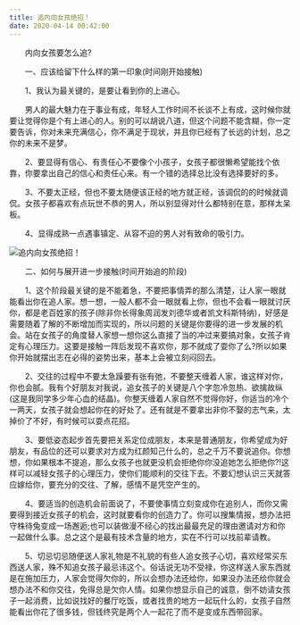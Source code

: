 ```yaml
---
title: 追内向女孩绝招！
date: 2020-04-14 00:42:00
---
```




　　内向女孩要怎么追?

　　一、应该给留下什么样的第一印象(时间刚开始接触)

　　1、我认为最关键的，是要让看到你的上进心。

　　男人的最大魅力在于事业有成，年轻人工作时间不长谈不上有成，这时候你就要让觉得你是个有上进心的人。别的可以胡说八道，但这个问题不能含糊，你一定要告诉，你对未来充满信心，你不满足于现状，并且你已经有了长远的计划，总之你的未来不是梦。

　　2、要显得有信心、有责任心不要像个小孩子，女孩子都很懒希望能找个依靠，你要拿出自己的信心和责任心来。有一个错的选择总比没有选择要好的多。

　　3、不要太正经，但也不要太随便该正经的地方就正经，该调侃的的时候就调侃。女孩子都喜欢有点玩世不恭的男人，所以别显得对什么都特别在意，那样太呆板。

　　4、显得成熟一点遇事镇定、从容不迫的男人对有致命的吸引力。

![追内向女孩绝招！](/img/a03042c9fdb4e90a7ffb69daf09d8287.jpg)

　　二、如何与展开进一步接触(时间开始追的阶段)

　　1、这个阶段最关键的是不能着急，不要把事情弄的那么清楚，让人家一眼就能看出你在追人家。想一想，一般人都不会一眼就看上你，但也不会看一眼就讨厌你，都是老百姓家的孩子(除非你长得象周润发刘德华或者凯文科斯特纳)，好感是需要随着了解的不断增加而实现的，所以问题的关键是你要得的进一步发展的机会。站在女孩子的角度替人家想一想你这么直接了当的冲过来要搞对象，女孩子肯定有心理压力。这要是接触一阵后发现不喜欢你，那不就成了耍你了么?所以如果你开始就摆出志在必得的姿势出来，基本上会被立刻闷回去。

　　2、交往的过程中不要太急躁要有张有弛，不要整天缠着人家，谁这样对你，你也会腻。我有个好朋友对我说，追女孩子的关键是八个字忽冷忽热、欲擒故纵(这是我同学多少年心血的结晶)。你整天缠着人家自然不觉得你好，你适当的冷个一两天，女孩子就会想起你在的好处了。还有就是不要拿出非你不娶的志气来，太掉价了不好，有时候可以耍点花招。

　　3、要低姿态起步首先要把关系定位成朋友，本来是普通朋友，你希望成为好朋友，有品位的还可以要求对方成为红颜知己什么的，总之千万不要说追你。你想想，你如果根本不提追，那么女孩子也就更没机会拒绝你你没追她怎么拒绝你?!这样可以减轻女孩子的心理压力，使你们能顺利的交往下去。不要幻想认识三天就答应嫁给你，要充分的交往、了解，感情不是凭空产生的。

　　4、要适当的创造机会前面说了，不要使事情立刻变成你在追别人，而你又需要得到接近女孩子的机会，这时就要看你的创造力了。你可以搜集情报，想办法把守株待兔变成一场邂逅;也可以装做漫不经心的找出最最充足的理由邀请对方和你一起做什么事。总之这个是最有技术含量的地方，实在不行可以找前辈请教。

　　5、切忌切忌随便送人家礼物是不礼貌的有些人追女孩子心切，喜欢经常买东西送人家，殊不知追女孩子最忌讳这个。俗话说无功不受禄，你这样送人家东西就是在施加压力，人家会觉得欠你的，所以会想办法还给你，如果没办法还给你就会想办法不和你交往，免得总是欠你人情。如果你想显示自己的诚意，倒不妨请女孩子一起消费，比如说找好的餐厅吃饭，或者找贵的地方一起玩什么的，女孩子自然能看出你花了很多钱，但钱终究是两个人一起花了而不是变成东西带回家。